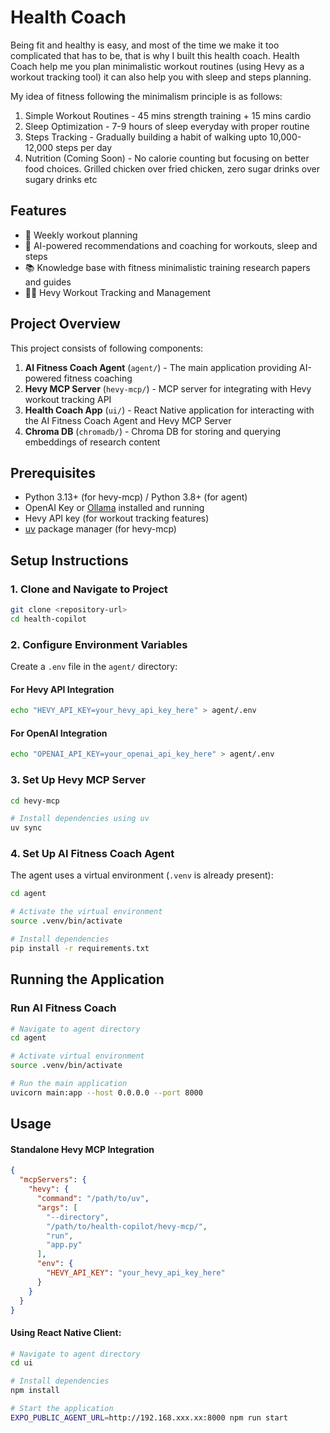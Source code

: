 # Health Coach

Being fit and healthy is easy, and most of the time we make it too complicated that has to be, that is why I built this health coach. Health Coach help me you plan minimalistic workout routines (using Hevy as a workout tracking tool) it can also help you with sleep and steps planning.

My idea of fitness following the minimalism principle is as follows:

1. Simple Workout Routines - 45 mins strength training + 15 mins cardio
2. Sleep Optimization - 7-9 hours of sleep everyday with proper routine
3. Steps Tracking - Gradually building a habit of walking upto 10,000-12,000 steps per day
4. Nutrition (Coming Soon) - No calorie counting but focusing on better food choices. Grilled chicken over fried chicken, zero sugar drinks over sugary drinks etc

## Features

- 📅 Weekly workout planning
- 🤖 AI-powered recommendations and coaching for workouts, sleep and steps
- 📚 Knowledge base with fitness minimalistic training research papers and guides
- 🏋️‍♂️ Hevy Workout Tracking and Management

## Project Overview

This project consists of following components:

1. **AI Fitness Coach Agent** (`agent/`) - The main application providing AI-powered fitness coaching
2. **Hevy MCP Server** (`hevy-mcp/`) - MCP server for integrating with Hevy workout tracking API
3. **Health Coach App** (`ui/`) - React Native application for interacting with the AI Fitness Coach Agent and Hevy MCP Server
4. **Chroma DB** (`chromadb/`) - Chroma DB for storing and querying embeddings of research content

## Prerequisites

- Python 3.13+ (for hevy-mcp) / Python 3.8+ (for agent)
- OpenAI Key or [Ollama](https://ollama.ai/) installed and running
- Hevy API key (for workout tracking features)
- [uv](https://github.com/astral-sh/uv) package manager (for hevy-mcp)

## Setup Instructions

### 1. Clone and Navigate to Project

```bash
git clone <repository-url>
cd health-copilot
```

### 2. Configure Environment Variables

Create a `.env` file in the `agent/` directory:

#### For Hevy API Integration

```bash
echo "HEVY_API_KEY=your_hevy_api_key_here" > agent/.env
```

#### For OpenAI Integration

```bash
echo "OPENAI_API_KEY=your_openai_api_key_here" > agent/.env
```

### 3. Set Up Hevy MCP Server

```bash
cd hevy-mcp

# Install dependencies using uv
uv sync
```

### 4. Set Up AI Fitness Coach Agent

The agent uses a virtual environment (`.venv` is already present):

```bash
cd agent

# Activate the virtual environment
source .venv/bin/activate

# Install dependencies
pip install -r requirements.txt
```

## Running the Application

### Run AI Fitness Coach

```bash
# Navigate to agent directory
cd agent

# Activate virtual environment
source .venv/bin/activate

# Run the main application
uvicorn main:app --host 0.0.0.0 --port 8000
```

## Usage

#### Standalone Hevy MCP Integration

```json
{
  "mcpServers": {
    "hevy": {
      "command": "/path/to/uv",
      "args": [
        "--directory",
        "/path/to/health-copilot/hevy-mcp/",
        "run",
        "app.py"
      ],
      "env": {
        "HEVY_API_KEY": "your_hevy_api_key_here"
      }
    }
  }
}
```

#### Using React Native Client:

```bash
# Navigate to agent directory
cd ui

# Install dependencies
npm install

# Start the application
EXPO_PUBLIC_AGENT_URL=http://192.168.xxx.xx:8000 npm run start
```
